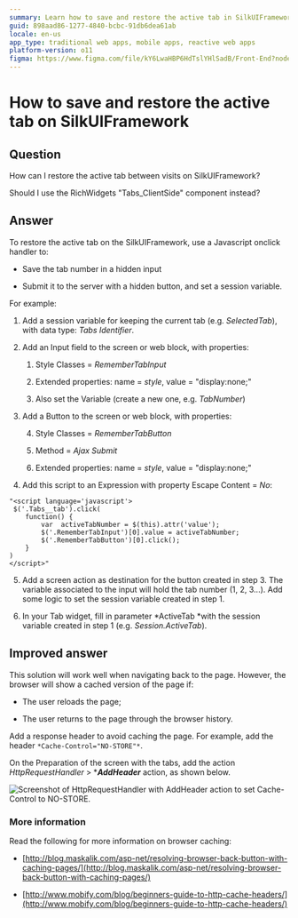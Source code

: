 ```yaml
---
summary: Learn how to save and restore the active tab in SilkUIFramework using JavaScript and session variables in OutSystems 11 (O11).
guid: 898aad86-1277-4840-bcbc-91db6dea61ab
locale: en-us
app_type: traditional web apps, mobile apps, reactive web apps
platform-version: o11
figma: https://www.figma.com/file/kY6LwaHBP6HdTslYHlSadB/Front-End?node-id=844:76
---
```


# How to save and restore the active tab on SilkUIFramework

## Question

How can I restore the active tab between visits on SilkUIFramework?

Should I use the RichWidgets "Tabs_ClientSide" component instead?

## Answer

To restore the active tab on the SilkUIFramework, use a Javascript onclick handler to:

* Save the tab number in a hidden input

* Submit it to the server with a hidden button, and set a session variable.

 

For example:

1. Add a session variable for keeping the current tab (e.g. *SelectedTab*), with data type: *Tabs Identifier*.

2. Add an Input field to the screen or web block, with properties:

    1. Style Classes = *RememberTabInput*

    2. Extended properties: name = *style*, value = "display:none;"

    3. Also set the Variable (create a new one, e.g. *TabNumber*)

3. Add a Button to the screen or web block, with properties:

    4. Style Classes = *RememberTabButton*

    5. Method = *Ajax Submit*

    6. Extended properties: name = *style*, value = "display:none;"

4. Add this script to an Expression with property Escape Content = *No*:

```
"<script language='javascript'>
 $('.Tabs__tab').click(                                                  
    function() {                                       
        var  activeTabNumber = $(this).attr('value');      
        $('.RememberTabInput')[0].value = activeTabNumber; 
        $('.RememberTabButton')[0].click(); 
    }
)             
</script>"
```                                         

5. Add a screen action as destination for the button created in step 3. The variable associated to the input will hold the tab number (1, 2, 3...). Add some logic to set the session variable created in step 1.

6. In your Tab widget, fill in parameter *ActiveTab *with the session variable created in step 1 (e.g. *Session.ActiveTab*).

 

## Improved answer

This solution will work well when navigating back to the page. However, the browser will show a cached version of the page if:

* The user reloads the page;

* The user returns to the page through the browser history.

Add a response header to avoid caching the page. For example, add the header `*Cache-Control="NO-STORE"*`.

On the Preparation of the screen with the tabs, add the action *HttpRequestHandler* > ***_AddHeader_** action, as shown below.

![Screenshot of HttpRequestHandler with AddHeader action to set Cache-Control to NO-STORE.](images/How-to-save-and-restore-the-active-tab-on-SilkUIFramework_0.png "HttpRequestHandler AddHeader Action")

### More information

Read the following for more information on browser caching:

* [http://blog.maskalik.com/asp-net/resolving-browser-back-button-with-caching-pages/](http://blog.maskalik.com/asp-net/resolving-browser-back-button-with-caching-pages/)

* [http://www.mobify.com/blog/beginners-guide-to-http-cache-headers/](http://www.mobify.com/blog/beginners-guide-to-http-cache-headers/)

